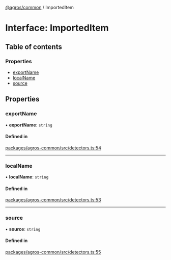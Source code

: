 [@agros/common](../index.md) / ImportedItem

# Interface: ImportedItem

## Table of contents

### Properties

- [exportName](ImportedItem.md#exportname)
- [localName](ImportedItem.md#localname)
- [source](ImportedItem.md#source)

## Properties

### <a id="exportname" name="exportname"></a> exportName

• **exportName**: `string`

#### Defined in

[packages/agros-common/src/detectors.ts:54](https://github.com/agrosjs/agros/blob/e90e8df/packages/agros-common/src/detectors.ts#L54)

___

### <a id="localname" name="localname"></a> localName

• **localName**: `string`

#### Defined in

[packages/agros-common/src/detectors.ts:53](https://github.com/agrosjs/agros/blob/e90e8df/packages/agros-common/src/detectors.ts#L53)

___

### <a id="source" name="source"></a> source

• **source**: `string`

#### Defined in

[packages/agros-common/src/detectors.ts:55](https://github.com/agrosjs/agros/blob/e90e8df/packages/agros-common/src/detectors.ts#L55)

